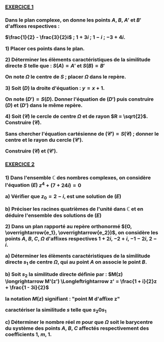 <h3 style="text-decoration: underline 2px">EXERCICE 1<h3/>

Dans le plan complexe, on donne les points $A$, $B$, $A'$ et $B'$ d'affixes respectives :

$\frac{1}{2} - \frac{3}{2}i$ ; $1 + 3i$ ; $1 - i$ ; $-3 + 4i$.

$1)$ Placer ces points dans le plan.

$2)$ Déterminer les élèments caractéristiques de la similitude directe $S$ telle que : $S(A) = A'$ et $S(B) = B'$

On note $\Omega$ le centre de $S$ ; placer $\Omega$ dans le repère.

$3)$ Soit $(D)$ la droite d'équation : $y = x + 1$.

On note $(D') = S(D)$. Donner l'équation de $(D')$ puis construire $(D)$ et $(D')$ dans le même repère.

$4)$ Soit $\mathcal{(C)}$ le cercle de centre $\Omega$ et de rayon $R = \sqrt{2}$. Construire $\mathcal{(C)}$.

Sans chercher l'équation cartésienne de $\mathcal{(C')} = S(\mathcal{C})$ ; donner le centre et le rayon du cercle $\mathcal{(C')}$.

Construire $\mathcal{(C)}$ et $\mathcal{(C')}$.


<h3 style="text-decoration: underline 2px">EXERCICE 2<h3/>

$1)$ Dans l'ensemble $\mathbb{C}$ des nombres complexes, on considère l'équation $(E)$ $z^4 + (7 + 24i) = 0$

a) Vérifier que $z_0 = 2 - i$, est une solution de $(E)$

b) Préciser les racines quatrièmes de l'unité dans $\mathbb{C}$ et en déduire l'ensemble des solutions de $(E)$

$2)$ Dans un plan rapporté au repère orthonormé $(O, \overrightarrow{e_1}, \overrightarrow{e_2})$, on considère les points $A$, $B$, $C$, $\Omega$ d'affixes respectives $1 + 2i$, $-2 + i$, $-1 - 2i$, $2 - i$.

a) Déterminer les élèments caractéristiques de la similitude directe $s_1$ de centre $\Omega$, qui au point $A$ on associe le point $B$.

b) Soit $s_2$ la similitude directe définie par :
$M(z) \longrightarrow M'(z') \Longleftrightarrow z' = \frac{1 + i}{2}z + \frac{1 - 3i}{2}$

la notation $M(z)$ signifiant : "point M d'affixe z"

caractériser la similitude $s$ telle que $s_2 0 s_1$

c) Déterminer le nombre réel $m$ pour que $\Omega$ soit le barycentre du système des points $A$, $B$, $C$ affectés respectivement des coefficients $1$, $m$, $1$.